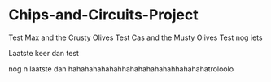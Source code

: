 # Chips-and-Circuits-Project

Test Max and the Crusty Olives
Test Cas and the Musty Olives
Test nog iets

Laatste keer dan test

nog n laatste dan
 hahahahahahahhahahahahahahhahahahatroloolo

 
